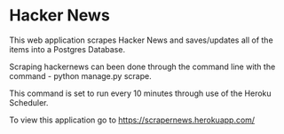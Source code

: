 # Hacker News

This web application scrapes Hacker News and saves/updates 
all of the items into a Postgres Database.

Scraping hackernews can been done through the command line with the command -
python manage.py scrape.

This command is set to run every 10 minutes through use of the Heroku Scheduler.

To view this application go to https://scrapernews.herokuapp.com/